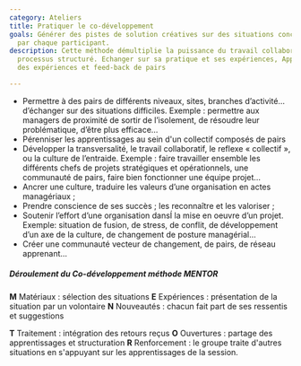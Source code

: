 ```yaml
---
category: Ateliers
title: Pratiquer le co-développement
goals: Générer des pistes de solution créatives sur des situations concrètes apportées
  par chaque participant.
description: Cette méthode démultiplie la puissance du travail collaboratif en un
  processus structuré. Echanger sur sa pratique et ses expériences, Apprendre et s’enrichir
  des expériences et feed-back de pairs

---
```

* Permettre à des pairs de différents niveaux, sites, branches d’activité…
  d’échanger sur des situations difficiles. Exemple : permettre aux
  managers de proximité de sortir de l’isolement, de résoudre leur
  problématique, d’être plus efficace…
* Pérenniser les apprentissages au sein d'un collectif composés de pairs
* Développer la transversalité, le travail collaboratif, le reflexe « collectif », ou la culture de l’entraide. Exemple : faire travailler ensemble les différents chefs de projets stratégiques et opérationnels, une communauté de pairs, faire bien fonctionner une équipe projet…
* Ancrer une culture, traduire les valeurs d’une organisation en actes managériaux ;
* Prendre conscience de ses succès ; les reconnaître et les valoriser ;
* Soutenir l’effort d’une organisation dansÍ la mise en oeuvre d’un projet. Exemple: situation de fusion, de stress, de conflit, de développement d’un axe de la culture, de changement de posture managérial…
* Créer une communauté vecteur de changement, de pairs, de réseau
  apprenant…

##### Déroulement du Co-développement méthode MENTOR

**M** Matériaux : sélection des situations
**E** Expériences : présentation de la situation par un volontaire
**N** Nouveautés : chacun fait part de ses ressentis et suggestions 

**T** Traitement : intégration des retours reçus
**O** Ouvertures : partage des apprentissages et structuration
**R** Renforcement : le groupe traite d'autres situations en s'appuyant sur les apprentissages de la session.